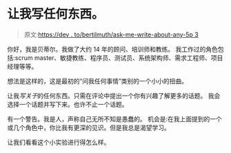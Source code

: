 # 让我写任何东西。

> 原文:[https://dev . to/bertilmuth/ask-me-write-about-any-5p 3](https://dev.to/bertilmuth/ask-me-to-write-about-anything-5p3)

你好，我是贝蒂尔。我做了大约 14 年的顾问、培训师和教练。
我工作过的角色包括:scrum master、敏捷教练、程序员、测试员、系统架构师、需求工程师、项目经理等等。

想法是这样的，这是最初的“问我任何事情”类别的一个小小的扭曲。

让我*写关于*的任何东西。只需在评论中提出一个你有兴趣了解更多的话题。
我会选择一个话题并写下来。也许不止一个话题。

有一个警告。我是人，声称自己无所不知是愚蠢的。
机会是:在我上面提到的一个或几个角色中，你比我有更深的见识。但是我总是渴望学习。

让我们看看这个小实验进行得怎么样。